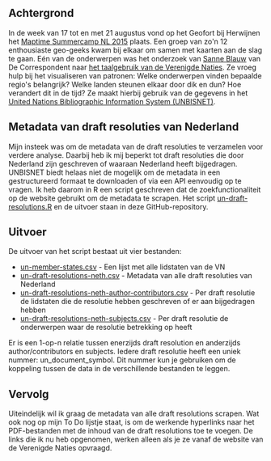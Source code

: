 ## Achtergrond
In de week van 17 tot en met 21 augustus vond op het Geofort bij Herwijnen het [Maptime Summercamp NL 2015](http://www.meetup.com/GeoForts-sideshow-diverse-activiteiten-op-het-fort/events/223911131/) plaats. Een groep van zo'n 12 enthousiaste geo-geeks kwam bij elkaar om samen met kaarten aan de slag te gaan. Eén van de onderwerpen was het onderzoek van [Sanne Blauw](https://twitter.com/sanneblauw) van De Correspondent naar [het taalgebruik van de Verenigde Naties](https://decorrespondent.nl/3140/Help-ons-zoeken-naar-de-stopwoordjes-van-de-Verenigde-Naties/582291968280-0d2f6f09). Ze vroeg hulp bij het visualiseren van patronen: Welke onderwerpen vinden bepaalde regio's belangrijk? Welke landen steunen elkaar door dik en dun? Hoe verandert dit in de tijd? Ze maakt hierbij gebruik van de gegevens in het [United Nations Bibliographic Information System (UNBISNET)](http://unbisnet.un.org:8080/ipac20/ipac.jsp?&menu=search&aspect=power&npp=50&ipp=20&spp=20&profile=bib&index=.TW&term=%22draft+resolution%22&index=.AW&term=Netherlands).

## Metadata van draft resoluties van Nederland
Mijn insteek was om de metadata van de draft resoluties te verzamelen voor verdere analyse. Daarbij heb ik mij beperkt tot draft resoluties die door Nederland zijn geschreven of waaraan Nederland heeft bijgedragen. 
UNBISNET biedt helaas niet de mogelijk om de metadata in een gestructureerd formaat te downloaden of via een API eenvoudig op te vragen. Ik heb daarom in R een script geschreven dat de zoekfunctionaliteit op de website gebruikt om de metadata te scrapen. Het script [un-draft-resolutions.R](https://github.com/FrieseWoudloper/un-draft-resolutions/blob/master/un-draft-resolutions.R) en de uitvoer staan in deze GitHub-repository.

## Uitvoer
De uitvoer van het script bestaat uit vier bestanden:
* [un-member-states.csv](https://github.com/FrieseWoudloper/un-draft-resolutions/blob/master/un-member-states.csv) - Een lijst met alle lidstaten van de VN 
* [un-draft-resolutions-neth.csv](https://github.com/FrieseWoudloper/un-draft-resolutions/blob/master/un-draft-resolutions-neth.csv) - Metadata van alle draft resoluties van Nederland
* [un-draft-resolutions-neth-author-contributors.csv](https://github.com/FrieseWoudloper/un-draft-resolutions/blob/master/un-draft-resolutions-neth-author-contributors.csv) - Per draft resolutie de lidstaten die de resolutie hebben geschreven of er aan bijgedragen hebben
* [un-draft-resolutions-neth-subjects.csv](https://github.com/FrieseWoudloper/un-draft-resolutions/blob/master/un-draft-resolutions-neth-subjects.csv) - Per draft resolutie de onderwerpen waar de resolutie betrekking op heeft

Er is een 1-op-n relatie tussen enerzijds draft resolution en anderzijds author/contributors en subjects. Iedere draft resolutie heeft een uniek nummer: un_document_symbol. Dit nummer kun je gebruiken om de koppeling tussen de data in de verschillende bestanden te leggen.

## Vervolg
Uiteindelijk wil ik graag de metadata van alle draft resolutions scrapen. Wat ook nog op mijn To Do lijstje staat, is om de werkende hyperlinks naar het PDF-bestanden met de inhoud van de draft resolutions toe te voegen. De links die ik nu heb opgenomen, werken alleen als je ze vanaf de website van de Verenigde Naties opvraagd.